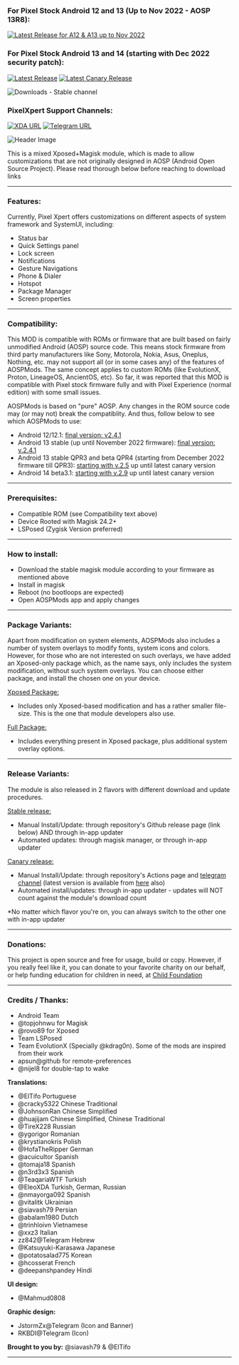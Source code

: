 ### For Pixel Stock Android 12 and 13 (Up to Nov 2022 - AOSP 13R8):  
[![Latest Release for A12 & A13 up to Nov 2022](https://img.shields.io/badge/Download-v2.4.1-blue)](https://github.com/siavash79/PixelXpert/releases/tag/v2.4.1)  

### For Pixel Stock Android 13 and 14 (starting with Dec 2022 security patch):  
[![Latest Release](https://img.shields.io/github/v/release/siavash79/PixelXpert?color=green&include_prereleases&label=Download%20Latest%20Stable)](https://github.com/siavash79/PixelXpert/releases/latest)
[![Latest Canary Release](https://img.shields.io/badge/Download%20Latest-Canary-blue)](https://github.com/siavash79/PixelXpert/releases/tag/canary_builds)

![Downloads - Stable channel](https://img.shields.io/github/downloads/siavash79/PixelXpert/total?color=red&label=Downloads%20-%20Stable%20Channel)

### **PixelXpert Support Channels:**

[![XDA URL](https://img.shields.io/twitter/url?label=XDA%20Developers&logo=XDA-Developers&style=social&url=http://XDA.AOSPMods.siava.sh)](http://XDA.AOSPMods.siava.sh)
[![Telegram URL](https://img.shields.io/twitter/url?label=Telegram&logo=telegram&style=social&url=https%3A%2F%2Ft.me%2FAOSPMods_Support)](https://t.me/AOSPMods_Support)

![Header Image](https://github.com/siavash79/PixelXpert/blob/canary/.github/AOSPMods_Banner_1280.jpg?raw=true)

This is a mixed Xposed+Magisk module, which is made to allow customizations that are not originally designed in AOSP (Android Open Source Project). Please read thorough below before reaching to download links
<hr>

### **Features:**
Currently, Pixel Xpert offers customizations on different aspects of system framework and SystemUI, including:
- Status bar
- Quick Settings panel
- Lock screen
- Notifications
- Gesture Navigations
- Phone & Dialer
- Hotspot
- Package Manager
- Screen properties
<hr>

### **Compatibility:**
This MOD is compatible with ROMs or firmware that are built based on fairly unmodified Android (AOSP) source code. This means stock firmware from third party manufacturers like Sony, Motorola, Nokia, Asus, Oneplus, Nothing, etc. may not support all (or in some cases any) of the features of AOSPMods. The same concept applies to custom ROMs (like EvolutionX, Proton, LineageOS, AncientOS, etc). So far, it was reported that this MOD is compatible with Pixel stock firmware fully and with Pixel Experience (normal edition) with some small issues.

AOSPMods is based on "pure" AOSP. Any changes in the ROM source code may (or may not) break the compatiblity. And thus, follow below to see which AOSPMods to use:

- Android 12/12.1: [final version: v2.4.1](https://github.com/siavash79/PixelXpert/releases/tag/v2.4.1)
- Android 13 stable (up until November 2022 firmware): [final version: v.2.4.1](https://github.com/siavash79/PixelXpert/releases/tag/v2.4.1)
- Android 13 stable QPR3 and beta QPR4 (starting from December 2022 firmware till QPR3): [starting with v.2.5](https://github.com/siavash79/PixelXpert/releases/tag/v2.5.0) up until latest canary version
- Android 14 beta3.1: [starting with v.2.9](https://github.com/siavash79/PixelXpert/releases/tag/v2.9.0) up until latest canary version
<hr>

### **Prerequisites:**
- Compatible ROM (see Compatibility text above)
- Device Rooted with Magisk 24.2+
- LSPosed (Zygisk Version preferred)
<hr>

### **How to install:**
- Download the stable magisk module according to your firmware as mentioned above 
- Install in magisk
- Reboot (no bootloops are expected)
- Open AOSPMods app and apply changes
<hr>

### **Package Variants:**  
Apart from modification on system elements, AOSPMods also includes a number of system overlays to modify fonts, system icons and colors.
However, for those who are not interested on such overlays, we have added an Xposed-only package which, as the name says, only includes the system modification, without such system overlays. You can choose either package, and install the chosen one on your device.

<ins>Xposed Package:</ins>
- Includes only Xposed-based modification and has a rather smaller file-size. This is the one that module developers also use.

<ins>Full Package:</ins>
- Includes everything present in Xposed package, plus additional system overlay options.
<hr>

### **Release Variants:**  
The module is also released in 2 flavors with different download and update procedures.

<ins>Stable release:</ins> 
- Manual Install/Update: through repository's Github release page (link below) AND through in-app updater  
- Automated updates: through magisk manager, or through in-app updater

<ins>Canary release:</ins>
- Manual Install/Update: through repository's Actions page and [telegram channel](https://t.me/AOSPMods_Github) (latest version is available from [here](https://github.com/siavash79/PixelXpert/releases/tag/canary_builds) also)
- Automated install/updates: through in-app updater - updates will NOT count against the module's download count  

*No matter which flavor you're on, you can always switch to the other one with in-app updater
<hr>

### **Donations:**
This project is open source and free for usage, build or copy. However, if you really feel like it, you can donate to your favorite charity on our behalf, or help funding education for children in need, at [Child Foundation](https://mycf.childfoundation.org/s/donate)
<hr>

### **Credits / Thanks:**
- Android Team
- @topjohnwu for Magisk
- @rovo89 for Xposed
- Team LSPosed
- Team EvolutionX (Specially @kdrag0n). Some of the mods are inspired from their work
- apsun@github for remote-preferences
- @nijel8 for double-tap to wake

**Translations:**
- @ElTifo Portuguese
- @cracky5322 Chinese Traditional
- @JohnsonRan Chinese Simplified
- @huajijam Chinese Simplified, Chinese Traditional
- @TireX228 Russian
- @ygorigor Romanian
- @krystianokris Polish
- @HofaTheRipper German
- @acuicultor Spanish
- @tomaja18 Spanish
- @n3rd3x3 Spanish
- @TeaqariaWTF Turkish
- @EleoXDA Turkish, German, Russian
- @nmayorga092   Spanish
- @vitalitk Ukrainian
- @siavash79 Persian
- @abalam1980 Dutch
- @trinhloivn Vietnamese
- @xxz3 Italian
- zz842@Telegram Hebrew
- @Katsuyuki-Karasawa Japanese
- @potatosalad775 Korean
- @hcosserat French
- @deepanshpandey Hindi

**UI design:**  
- @Mahmud0808  

**Graphic design:**  
- JstormZx@Telegram (Icon and Banner) 
- RKBDI@Telegram  (Icon)

**Brought to you by:**
@siavash79 & @ElTifo
<hr>
